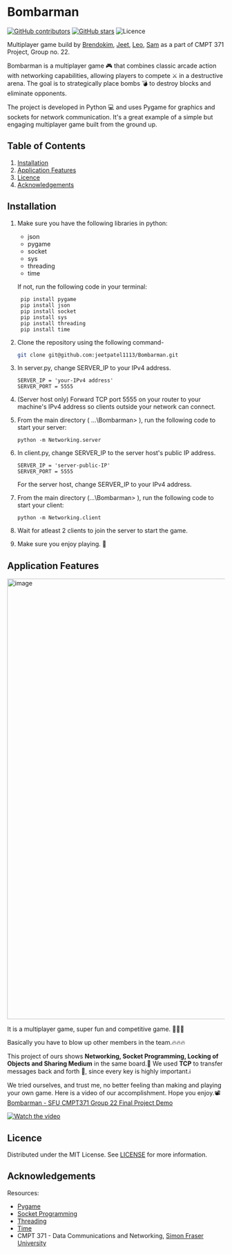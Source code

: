 # Bombarman
[![GitHub contributors](https://img.shields.io/github/contributors/jeetpatel1113/Bombarman?color=red)](https://github.com/jeetpatel1113/Bombarman/graphs/contributors)
[![GitHub stars](https://badgen.net/github/stars/jeetpatel1113/Bombarman)](https://github.com/jeetpatel1113/Bombarman/stargazers)
![Licence](https://img.shields.io/badge/Licence-MIT-green)

Multiplayer game build by [Brendokim](https://www.google.com/search?q=https://github.com/brendokim), [Jeet](https://www.google.com/search?q=https://github.com/jeetpatel1113), [Leo](https://www.google.com/search?q=https://github.com/ljbds66), [Sam](https://www.google.com/search?q=https://github.com/SamShowkati) as a part of CMPT 371 Project, Group no. 22.

Bombarman is a multiplayer game 🎮 that combines classic arcade action with networking capabilities, allowing players to compete ⚔️ in a destructive arena. The goal is to strategically place bombs 💣 to destroy blocks and eliminate opponents.

The project is developed in Python 💻 and uses Pygame for graphics and sockets for network communication. It's a great example of a simple but engaging multiplayer game built from the ground up.

## Table of Contents
1. [Installation](#installation)
2. [Application Features](#application-features)
3. [Licence](#licence)
4. [Acknowledgements](#acknowledgements)

## Installation
1. Make sure you have the following libraries in python:
     - json
     - pygame
     - socket
     - sys
     - threading
     - time

    If not, run the following code in your terminal:

    
        pip install pygame
        pip install json
        pip install socket
        pip install sys
        pip install threading
        pip install time
    
2. Clone the repository using the following command-
    ```bash
    git clone git@github.com:jeetpatel1113/Bombarman.git
    ```
3. In server.py, change SERVER_IP to your IPv4 address.
   ```vscode
   SERVER_IP = 'your-IPv4 address'
   SERVER_PORT = 5555
   ```
4. (Server host only) Forward TCP port 5555 on your router to your machine's IPv4 address so clients outside your network can connect.
5. From the main directory ( .\..\Bombarman> ), run the following code to start your server:
   ```
   python -m Networking.server
   ```
6. In client.py, change SERVER_IP to the server host's public IP address.
   ```vscode
   SERVER_IP = 'server-public-IP'
   SERVER_PORT = 5555
   ```
   For the server host, change SERVER_IP to your IPv4 address.
7. From the main directory (.\..\Bombarman> ), run the following code to start your client:
   ```
   python -m Networking.client
   ```
8. Wait for atleast 2 clients to join the server to start the game.
9. Make sure you enjoy playing. 🙂

## Application Features

<img width="1595" height="1021" alt="image" src="https://github.com/user-attachments/assets/b572a24c-0702-4f94-b1c6-4b9ec929996e" />

It is a multiplayer game, super fun and competitive game. 🎉🎉🎉

Basically you have to blow up other members in the team.🔥🔥🔥

This project of ours shows **Networking, Socket Programming, Locking of Objects and Sharing Medium** in the same board.🛜 We used **TCP** to transfer messages back and forth 🤝, since every key is highly important.ℹ️

We tried ourselves, and trust me, no better feeling than making and playing your own game. Here is a video of our accomplishment. Hope you enjoy.📽️
[Bombarman - SFU CMPT371 Group 22 Final Project Demo](https://www.youtube.com/watch?v=kovifcCMMUI&ab_channel=brendonKim)

[![Watch the video](https://img.youtube.com/vi/kovifcCMMUI/maxresdefault.jpg)](https://www.youtube.com/watch?v=kovifcCMMUI)


## Licence
Distributed under the MIT License. See [LICENSE](./LICENSE) for more information.

## Acknowledgements
Resources:
     
- [Pygame](https://www.pygame.org/docs/)
- [Socket Programming](https://docs.python.org/3/library/socket.html)
- [Threading](https://docs.python.org/3/library/threading.html)
- [Time](https://docs.python.org/3/library/time.html)
- CMPT 371 - Data Communications and Networking, [Simon Fraser University](https://www.sfu.ca/)
